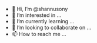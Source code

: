 - 👋 Hi, I’m @shannusony
- 👀 I’m interested in ...
- 🌱 I’m currently learning ...
- 💞️ I’m looking to collaborate on ...
- 📫 How to reach me ...

<!---
shannusony/shannusony is a ✨ special ✨ repository because its `README.md` (this file) appears on your GitHub profile.
You can click the Preview link to take a look at your changes.
--->
